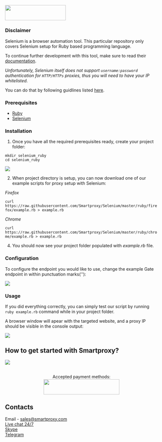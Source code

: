## <img src="https://smartproxy.com/wp-content/themes/smartproxy/images/smartproxy-logo.svg" alt="" width="200" height="50"> 

### Disclaimer

Selenium is a browser automation tool. This particular repository only covers Selenium setup for Ruby based programming language.

To continue further development with this tool, make sure to read their [documentation](https://ruby-doc.org/).

*Unfortunately, Selenium itself does not support `username:password` authentication for `HTTP/HTTPs` proxies, thus you will need to have your IP whitelisted.*

You can do that by following guidlines listed [here](http://help.smartproxy.com/article/how-to-manage-whitelisted-ips/).

### Prerequisites

- [Ruby](https://www.ruby-lang.org/en/)
- [Selenium](https://rubygems.org/gems/selenium-webdriver)

### Installation

1. Once you have all the required prerequisites ready, create your project folder:

```
mkdir selenium_ruby
cd selenium_ruby
```
<img src="https://i.imgur.com/mylk9t7.png">

2. When project directory is setup, you can now download one of our example scripts for proxy setup with Selenium:

*Firefox*

```curl https://raw.githubusercontent.com/Smartproxy/Selenium/master/ruby/firefox/example.rb > example.rb```

*Chrome*

```curl https://raw.githubusercontent.com/Smartproxy/Selenium/master/ruby/chrome/example.rb > example.rb```

4. You should now see your project folder populated with *example.rb* file.

### Configuration

To configure the endpoint you would like to use, change the example Gate endpoint in within punctuation marks(''):

<img src="https://i.imgur.com/irXotBO.png">

### Usage

If you did everything correctly, you can simply test our script by running `ruby example.rb` command while in your project folder.

A browser window will apear with the targeted website, and a proxy IP should be visible in the console output:

<img src="https://i.imgur.com/0pthFxs.png">

## How to get started with Smartproxy?
[<img src="https://smartproxy.com/wp-content/uploads/2019/04/How-to-buy-Smartproxy-plans-now.svg">](https://dashboard.smartproxy.com/register)
<br><br><center>Accepted payment methods:
<br><img src="https://smartproxy.com/wp-content/uploads/2018/09/payment-methods-smartproxy-residential-rotating-proxies.svg" alt="" width="250" height="50"></center>

## Contacts
Email - sales@smartproxy.com
<br><a href="https://smartproxy.com">Live chat 24/7</a>
<br><a href="https://join.skype.com/invite/bZDHw4NZg2G9">Skype</a>
<br><a href="https://t.me/smartproxy_com">Telegram</a>
